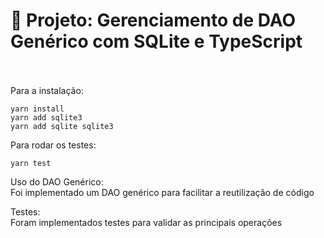 # 📌 Projeto: Gerenciamento de DAO Genérico com SQLite e TypeScript
<br/> <br/>
Para a instalação:
```
yarn install
yarn add sqlite3
yarn add sqlite sqlite3
```

Para rodar os testes:
```
yarn test
```

Uso do DAO Genérico: <br/>
Foi implementado um DAO genérico para facilitar a reutilização de código

Testes: <br/>
Foram implementados testes para validar as principais operações
